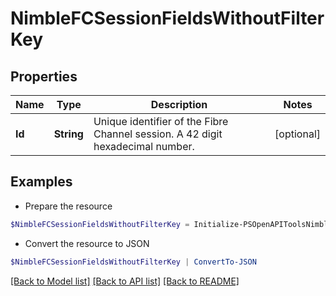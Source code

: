 # NimbleFCSessionFieldsWithoutFilterKey
## Properties

Name | Type | Description | Notes
------------ | ------------- | ------------- | -------------
**Id** | **String** | Unique identifier of the Fibre Channel session. A 42 digit hexadecimal number. | [optional] 

## Examples

- Prepare the resource
```powershell
$NimbleFCSessionFieldsWithoutFilterKey = Initialize-PSOpenAPIToolsNimbleFCSessionFieldsWithoutFilterKey  -Id 2a0df0fe6f7dc7bb16000000000000000000004817
```

- Convert the resource to JSON
```powershell
$NimbleFCSessionFieldsWithoutFilterKey | ConvertTo-JSON
```

[[Back to Model list]](../README.md#documentation-for-models) [[Back to API list]](../README.md#documentation-for-api-endpoints) [[Back to README]](../README.md)

